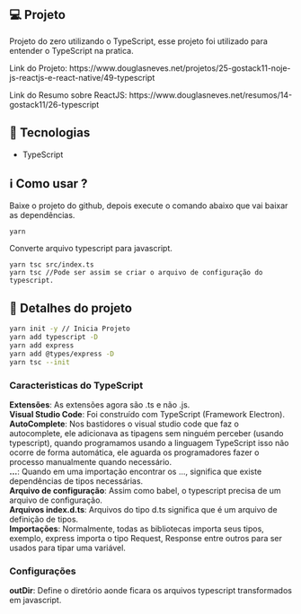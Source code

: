 ## :computer: Projeto
<p>Projeto do zero utilizando o TypeScript, esse projeto foi utilizado para entender o TypeScript na pratica.</p>
<p>Link do Projeto: https://www.douglasneves.net/projetos/25-gostack11-noje-js-reactjs-e-react-native/49-typescript</p>
<p>Link do Resumo sobre ReactJS: https://www.douglasneves.net/resumos/14-gostack11/26-typescript</p>

## :rocket: Tecnologias
- TypeScript


## :information_source: Como usar ?
<p>Baixe o projeto do github, depois execute o comando abaixo que vai baixar as dependências.</p>

```
yarn
```

<p>Converte arquivo typescript para javascript.</p>

```
yarn tsc src/index.ts
yarn tsc //Pode ser assim se criar o arquivo de configuração do typescript.
```

## :book: Detalhes do projeto
```bash
yarn init -y // Inicia Projeto
yarn add typescript -D
yarn add express
yarn add @types/express -D
yarn tsc --init
```

### Caracteristicas do TypeScript
**Extensões**: As extensões agora são .ts e não .js.  <br />
**Visual Studio Code**: Foi construído com TypeScript (Framework Electron).<br />
**AutoComplete**: Nos bastidores o visual studio code que faz o autocomplete, ele adicionava as tipagens sem ninguém perceber (usando typescript), quando programamos usando a linguagem TypeScript isso não ocorre de forma automática, ele aguarda os programadores fazer o processo manualmente quando necessário.<br />
**...**: Quando em uma importação encontrar os ..., significa que existe dependências de tipos necessárias.<br />
**Arquivo de configuração**:  Assim como babel, o typescript precisa de um arquivo de configuração.<br />
**Arquivos index.d.ts**: Arquivos do tipo d.ts significa que é um arquivo de definição de tipos.<br />
**Importações**: Normalmente, todas as bibliotecas importa seus tipos, exemplo, express importa o tipo Request, Response entre outros para ser usados para tipar uma variável.<br />


### Configurações
**outDir**: Define o diretório aonde ficara os arquivos typescript transformados em javascript.


